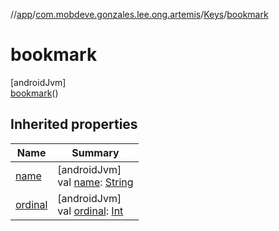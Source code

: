 //[app](../../../../index.md)/[com.mobdeve.gonzales.lee.ong.artemis](../../index.md)/[Keys](../index.md)/[bookmark](index.md)

# bookmark

[androidJvm]\
[bookmark](index.md)()

## Inherited properties

| Name | Summary |
|---|---|
| [name](name.md) | [androidJvm]<br>val [name](name.md): [String](https://kotlinlang.org/api/latest/jvm/stdlib/kotlin/-string/index.html) |
| [ordinal](ordinal.md) | [androidJvm]<br>val [ordinal](ordinal.md): [Int](https://kotlinlang.org/api/latest/jvm/stdlib/kotlin/-int/index.html) |
